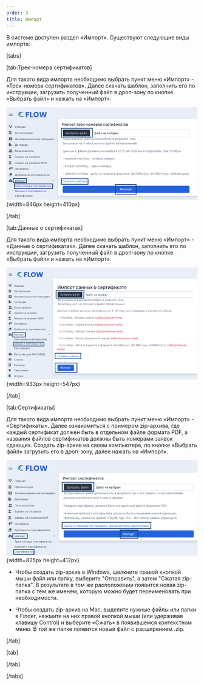 ```yaml
---
order: 3
title: Импорт
---
```


В системе доступен раздел «Импорт». Существуют следующие виды импорта:

[tabs]

[tab:Трек-номера сертификатов]

Для такого вида импорта необходимо выбрать пункт меню «Импорт» - «Трек-номера сертификатов». Далее скачать шаблон, заполнить его по инструкции, загрузить полученный файл в дроп-зону по кнопке «Выбрать файл» и нажать на «Импорт».

![](./import.png){width=846px height=410px}

[/tab]

[tab:Данные о сертификатах]

Для такого вида импорта необходимо выбрать пункт меню «Импорт» - «Данные о сертификатах». Далее скачать шаблон, заполнить его по инструкции, загрузить полученный файл в дроп-зону по кнопке «Выбрать файл» и нажать на «Импорт».

![](./import-2.png){width=933px height=547px}

[/tab]

[tab:Сертификаты]

Для такого вида импорта необходимо выбрать пункт меню «Импорт» - «Сертификаты». Далее ознакомиться с примером zip-архива, где каждый сертификат должен быть в отдельном файле формата PDF, а названия файлов сертификатов должны быть номерами заявок сдающих. Создать zip-архив на своем компьютере, по кнопке «Выбрать файл» загрузить его в дроп-зону, далее нажать на «Импорт». 

![](./import-3.png){width=825px height=412px}

-  Чтобы создать zip-архив в Windows, щелкните правой кнопкой мыши файл или папку, выберите "Отправить", а затем "Сжатая zip-папка". В результате в том же расположении появится новая zip-папка с тем же именем, которую можно будет переименовать при необходимости.

-  Чтобы создать zip-архив на Mac, выделите нужные файлы или папки в Finder, нажмите на них правой кнопкой мыши (или удерживая клавишу Control) и выберите «Сжать» в появившемся контекстном меню. В той же папке появится новый файл с расширением .zip.

[/tab]

[tab]



[/tab]

[/tabs]




